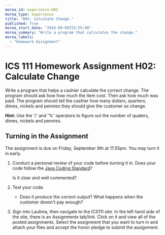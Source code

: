 ```yaml
---
morea_id: experience-H02
morea_type: experience
title: "H02: Calculate Change."
published: True
morea_start_date: "2016-09-09T23:55:00"
morea_summary: "Write a program that calculates the change."
morea_labels: 
  - "Homework Assignment"
---
```


# ICS 111 Homework Assignment H02: Calculate Change

Write a program that helps a cashier calculate the correct change. The program should ask how how much the item cost. Then ask how much was paid. The program should tell the cashier how many dollars, quarters, dimes, nickels and pennies they should give the customer as change.

**Hint:** Use the '/' and '%' operators to figure out the number of quaters, dimes, nickels and pennies.


## Turning in the Assignment

The assignment is due on Friday, September 9th at 11:55pm. You may turn it in early. 

1. Conduct a personal review of your code before turning it in. Does your code follow the [Java Coding Standard](../references/reading-java-coding-standard.html)?

   Is it clear and well commented?

2. Test your code.

    * Does it produce the correct output? What happens when the customer doesn't pay enough?

3. Sign into Laulima, then navigate to the ICS111 site. In the left hand side of the site, there is an Assignments tab/link.  Click on it and view all of the posted assignments. Select the assignment that you want to turn in and attach your files and accept the honor pledge to submit the assignment.
  

